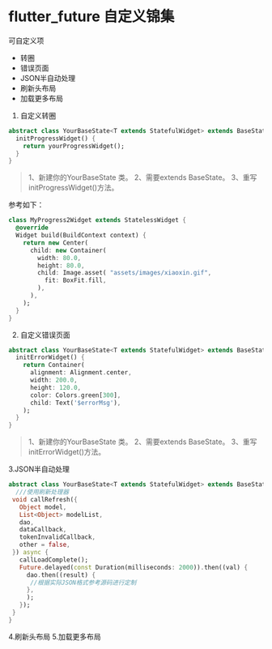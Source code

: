 # flutter_future 自定义锦集

可自定义项
- 转圈
- 错误页面
- JSON半自动处理
- 刷新头布局
- 加载更多布局

1. 自定义转圈
```dart
abstract class YourBaseState<T extends StatefulWidget> extends BaseState<T> {
  initProgressWidget() {
    return yourProgressWidget();
  }
}
```
>1、新建你的YourBaseState 类。
2、需要extends BaseState<T>。
3、重写initProgressWidget()方法。

参考如下：
```dart
class MyProgress2Widget extends StatelessWidget {
  @override
  Widget build(BuildContext context) {
    return new Center(
      child: new Container(
        width: 80.0,
        height: 80.0,
        child: Image.asset( "assets/images/xiaoxin.gif",
          fit: BoxFit.fill,
        ),
      ),
    );
  }
}
```
2. 自定义错误页面
```dart
abstract class YourBaseState<T extends StatefulWidget> extends BaseState<T> {
  initErrorWidget() {
    return Container(
      alignment: Alignment.center,
      width: 200.0,
      height: 120.0,
      color: Colors.green[300],
      child: Text('$errorMsg'),
    );
  }
}
```
>1、新建你的YourBaseState 类。
2、需要extends BaseState<T>。
3、重写initErrorWidget()方法。

3.JSON半自动处理
 ```dart
abstract class YourBaseState<T extends StatefulWidget> extends BaseState<T> {
   ///使用刷新处理器
  void callRefresh({
    Object model,
    List<Object> modelList,
    dao,
    dataCallback,
    tokenInvalidCallback,
    other = false,
  }) async {
    callLoadComplete();
    Future.delayed(const Duration(milliseconds: 2000)).then((val) {
      dao.then((result) {
       //根据实际JSON格式参考源码进行定制
      },
      );
    });
  }
}
```
4.刷新头布局
5.加载更多布局